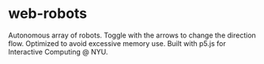 # web-robots

Autonomous array of robots. Toggle with the arrows to change the direction flow. Optimized to avoid excessive memory use. Built with p5.js for Interactive Computing @ NYU. 
